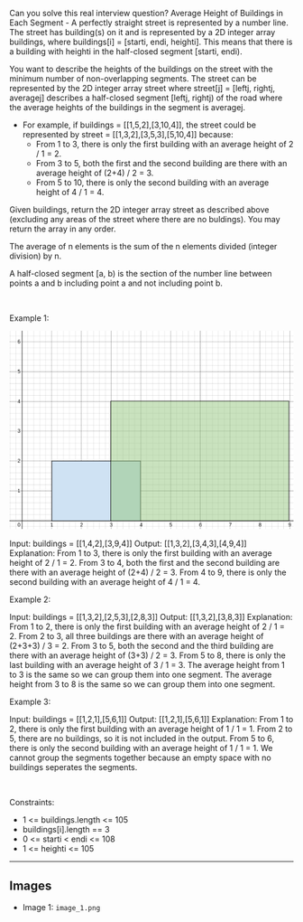 Can you solve this real interview question? Average Height of Buildings in Each Segment - A perfectly straight street is represented by a number line. The street has building(s) on it and is represented by a 2D integer array buildings, where buildings[i] = [starti, endi, heighti]. This means that there is a building with heighti in the half-closed segment [starti, endi).

You want to describe the heights of the buildings on the street with the minimum number of non-overlapping segments. The street can be represented by the 2D integer array street where street[j] = [leftj, rightj, averagej] describes a half-closed segment [leftj, rightj) of the road where the average heights of the buildings in the segment is averagej.

 * For example, if buildings = [[1,5,2],[3,10,4]], the street could be represented by street = [[1,3,2],[3,5,3],[5,10,4]] because:
   * From 1 to 3, there is only the first building with an average height of 2 / 1 = 2.
   * From 3 to 5, both the first and the second building are there with an average height of (2+4) / 2 = 3.
   * From 5 to 10, there is only the second building with an average height of 4 / 1 = 4.

Given buildings, return the 2D integer array street as described above (excluding any areas of the street where there are no buldings). You may return the array in any order.

The average of n elements is the sum of the n elements divided (integer division) by n.

A half-closed segment [a, b) is the section of the number line between points a and b including point a and not including point b.

 

Example 1:

![Example 1](./image_1.png)


Input: buildings = [[1,4,2],[3,9,4]]
Output: [[1,3,2],[3,4,3],[4,9,4]]
Explanation:
From 1 to 3, there is only the first building with an average height of 2 / 1 = 2.
From 3 to 4, both the first and the second building are there with an average height of (2+4) / 2 = 3.
From 4 to 9, there is only the second building with an average height of 4 / 1 = 4.


Example 2:


Input: buildings = [[1,3,2],[2,5,3],[2,8,3]]
Output: [[1,3,2],[3,8,3]]
Explanation:
From 1 to 2, there is only the first building with an average height of 2 / 1 = 2.
From 2 to 3, all three buildings are there with an average height of (2+3+3) / 3 = 2.
From 3 to 5, both the second and the third building are there with an average height of (3+3) / 2 = 3.
From 5 to 8, there is only the last building with an average height of 3 / 1 = 3.
The average height from 1 to 3 is the same so we can group them into one segment.
The average height from 3 to 8 is the same so we can group them into one segment.


Example 3:


Input: buildings = [[1,2,1],[5,6,1]]
Output: [[1,2,1],[5,6,1]]
Explanation:
From 1 to 2, there is only the first building with an average height of 1 / 1 = 1.
From 2 to 5, there are no buildings, so it is not included in the output.
From 5 to 6, there is only the second building with an average height of 1 / 1 = 1.
We cannot group the segments together because an empty space with no buildings seperates the segments.


 

Constraints:

 * 1 <= buildings.length <= 105
 * buildings[i].length == 3
 * 0 <= starti < endi <= 108
 * 1 <= heighti <= 105

---

## Images

- Image 1: `image_1.png`
